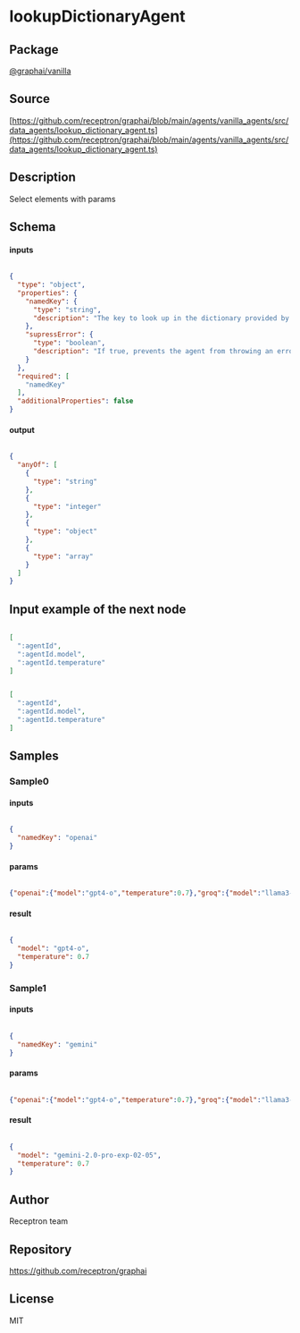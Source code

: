 # lookupDictionaryAgent

## Package
[@graphai/vanilla](https://www.npmjs.com/package/@graphai/vanilla)
## Source
[https://github.com/receptron/graphai/blob/main/agents/vanilla_agents/src/data_agents/lookup_dictionary_agent.ts](https://github.com/receptron/graphai/blob/main/agents/vanilla_agents/src/data_agents/lookup_dictionary_agent.ts)

## Description

Select elements with params

## Schema

#### inputs

```json

{
  "type": "object",
  "properties": {
    "namedKey": {
      "type": "string",
      "description": "The key to look up in the dictionary provided by 'params'."
    },
    "supressError": {
      "type": "boolean",
      "description": "If true, prevents the agent from throwing an error when the key is missing in 'params'. Optional."
    }
  },
  "required": [
    "namedKey"
  ],
  "additionalProperties": false
}

```

#### output

```json

{
  "anyOf": [
    {
      "type": "string"
    },
    {
      "type": "integer"
    },
    {
      "type": "object"
    },
    {
      "type": "array"
    }
  ]
}

```

## Input example of the next node

```json

[
  ":agentId",
  ":agentId.model",
  ":agentId.temperature"
]

```
```json

[
  ":agentId",
  ":agentId.model",
  ":agentId.temperature"
]

```

## Samples

### Sample0

#### inputs

```json

{
  "namedKey": "openai"
}

```

#### params

```json

{"openai":{"model":"gpt4-o","temperature":0.7},"groq":{"model":"llama3-8b-8192","temperature":0.6},"gemini":{"model":"gemini-2.0-pro-exp-02-05","temperature":0.7}}

```

#### result

```json

{
  "model": "gpt4-o",
  "temperature": 0.7
}

```
### Sample1

#### inputs

```json

{
  "namedKey": "gemini"
}

```

#### params

```json

{"openai":{"model":"gpt4-o","temperature":0.7},"groq":{"model":"llama3-8b-8192","temperature":0.6},"gemini":{"model":"gemini-2.0-pro-exp-02-05","temperature":0.7}}

```

#### result

```json

{
  "model": "gemini-2.0-pro-exp-02-05",
  "temperature": 0.7
}

```

## Author

Receptron team

## Repository

https://github.com/receptron/graphai

## License

MIT

